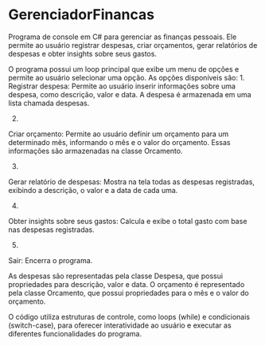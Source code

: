 # GerenciadorFinancas
Programa de console em C# para gerenciar as finanças pessoais. Ele permite ao usuário registrar despesas, criar orçamentos, gerar relatórios de despesas e obter insights sobre seus gastos.

O programa possui um loop principal que exibe um menu de opções e permite ao usuário selecionar uma opção. As opções disponíveis são:
1.
Registrar despesa: Permite ao usuário inserir informações sobre uma despesa, como descrição, valor e data. A despesa é armazenada em uma lista chamada despesas.

2.
Criar orçamento: Permite ao usuário definir um orçamento para um determinado mês, informando o mês e o valor do orçamento. Essas informações são armazenadas na classe Orcamento.

3.
Gerar relatório de despesas: Mostra na tela todas as despesas registradas, exibindo a descrição, o valor e a data de cada uma.

4.
Obter insights sobre seus gastos: Calcula e exibe o total gasto com base nas despesas registradas.

5.
Sair: Encerra o programa.

As despesas são representadas pela classe Despesa, que possui propriedades para descrição, valor e data. O orçamento é representado pela classe Orcamento, que possui propriedades para o mês e o valor do orçamento.

O código utiliza estruturas de controle, como loops (while) e condicionais (switch-case), para oferecer interatividade ao usuário e executar as diferentes funcionalidades do programa.


